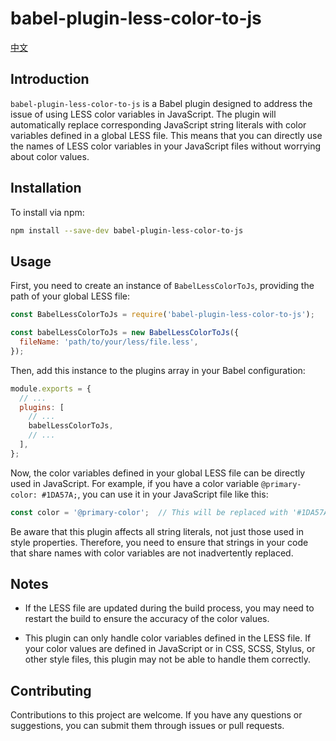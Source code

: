 # babel-plugin-less-color-to-js
[中文](./README.zh.md)

## Introduction

`babel-plugin-less-color-to-js` is a Babel plugin designed to address the issue of using LESS color variables in JavaScript. The plugin will automatically replace corresponding JavaScript string literals with color variables defined in a global LESS file. This means that you can directly use the names of LESS color variables in your JavaScript files without worrying about color values.

## Installation

To install via npm:

```bash
npm install --save-dev babel-plugin-less-color-to-js
```

## Usage

First, you need to create an instance of `BabelLessColorToJs`, providing the path of your global LESS file:

```javascript
const BabelLessColorToJs = require('babel-plugin-less-color-to-js');

const babelLessColorToJs = new BabelLessColorToJs({
  fileName: 'path/to/your/less/file.less',
});
```

Then, add this instance to the plugins array in your Babel configuration:

```javascript
module.exports = {
  // ...
  plugins: [
    // ...
    babelLessColorToJs,
    // ...
  ],
};
```

Now, the color variables defined in your global LESS file can be directly used in JavaScript. For example, if you have a color variable `@primary-color: #1DA57A;`, you can use it in your JavaScript file like this:

```javascript
const color = '@primary-color';  // This will be replaced with '#1DA57A'
```

Be aware that this plugin affects all string literals, not just those used in style properties. Therefore, you need to ensure that strings in your code that share names with color variables are not inadvertently replaced.

## Notes

- If the LESS file are updated during the build process, you may need to restart the build to ensure the accuracy of the color values.

- This plugin can only handle color variables defined in the LESS file. If your color values are defined in JavaScript or in CSS, SCSS, Stylus, or other style files, this plugin may not be able to handle them correctly.

## Contributing

Contributions to this project are welcome. If you have any questions or suggestions, you can submit them through issues or pull requests.